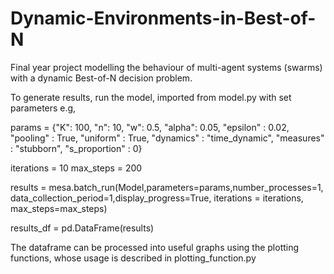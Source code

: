# Dynamic-Environments-in-Best-of-N

Final year project modelling the behaviour of multi-agent systems (swarms) with a dynamic Best-of-N decision problem.

To generate results, run the model, imported from model.py with set parameters e.g,

params = {"K": 100, "n": 10, "w": 0.5, "alpha": 0.05, "epsilon" : 0.02,
          "pooling" : True, "uniform" : True, "dynamics" : "time_dynamic",
          "measures" : "stubborn", "s_proportion" : 0}

iterations = 10
max_steps = 200

results = mesa.batch_run(Model,parameters=params,number_processes=1,
                         data_collection_period=1,display_progress=True,
    iterations = iterations, max_steps=max_steps)

results_df = pd.DataFrame(results)


The dataframe can be processed into useful graphs using the plotting functions, whose usage is described in plotting_function.py